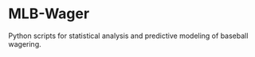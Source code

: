 MLB-Wager
=========

Python scripts for statistical analysis and predictive modeling of baseball wagering.
